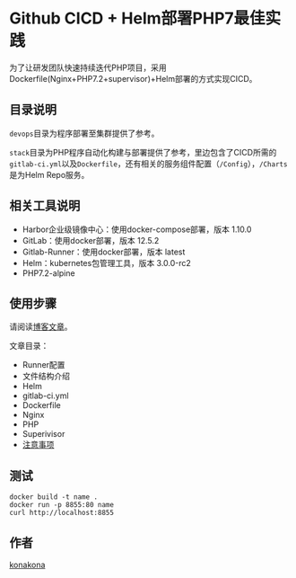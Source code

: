 # Github CICD + Helm部署PHP7最佳实践

为了让研发团队快速持续迭代PHP项目，采用Dockerfile(Nginx+PHP7.2+supervisor)+Helm部署的方式实现CICD。

## 目录说明

`devops`目录为程序部署至集群提供了参考。

`stack`目录为PHP程序自动化构建与部署提供了参考，里边包含了CICD所需的`gitlab-ci.yml`以及`Dockerfile`，还有相关的服务组件配置（`/Config`），`/Charts`是为Helm Repo服务。

## 相关工具说明

- Harbor企业级镜像中心：使用docker-compose部署，版本 1.10.0
- GitLab：使用docker部署，版本 12.5.2
- Gitlab-Runner：使用docker部署，版本 latest
- Helm：kubernetes包管理工具，版本 3.0.0-rc2
- PHP7.2-alpine

## 使用步骤

请阅读[博客文章](https://blog.crazyphper.com/2020/04/24/gitlab-runnerhelm%e5%ae%9e%e7%8e%b0php%e7%a8%8b%e5%ba%8f%e5%9c%a8k8s%e7%9a%84%e8%87%aa%e5%8a%a8%e5%8c%96%e6%9e%84%e5%bb%ba%e4%b8%8e%e9%83%a8%e7%bd%b2)。

文章目录：
- Runner配置
- 文件结构介绍
- Helm
- gitlab-ci.yml
- Dockerfile
- Nginx
- PHP
- Superivisor
- [注意事项](https://blog.crazyphper.com/2020/04/24/gitlab-runnerhelm%e5%ae%9e%e7%8e%b0php%e7%a8%8b%e5%ba%8f%e5%9c%a8k8s%e7%9a%84%e8%87%aa%e5%8a%a8%e5%8c%96%e6%9e%84%e5%bb%ba%e4%b8%8e%e9%83%a8%e7%bd%b2/#mdx-toc-0)

## 测试

```
docker build -t name .
docker run -p 8855:80 name 
curl http://localhost:8855
```

## 作者

[konakona](https://blog.crazyphper.com/about/)

